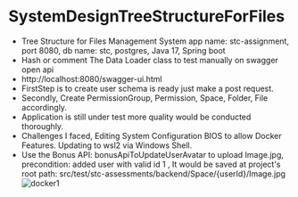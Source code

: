 # SystemDesignTreeStructureForFiles
* Tree Structure for Files Management System app name:  stc-assignment, port 8080, db name: stc, postgres, Java 17, Spring boot
* Hash or comment The Data Loader class to test manually on swagger open api
* http://localhost:8080/swagger-ui.html
* FirstStep is to create user schema is ready just make a post request.
* Secondly, Create PermissionGroup, Permission, Space, Folder, File accordingly.
* Application is still under test more quality would be conducted thoroughly.
* Challenges I faced, Editing System Configuration BIOS to allow Docker Features.
  Updating to wsl2 via Windows Shell.
* Use the Bonus API: bonusApiToUpdateUserAvatar to upload Image.jpg, precondition: added user with valid id 1 , It would be saved at project's root path: src/test/stc-assessments/backend/Space/{userId}/Image.jpg
![docker1](https://github.com/mahmoudfawzy9/SystemDesignTreeStructureForFiles/assets/47506233/9df84504-049b-4c7b-89c2-e157e31b54e7)
